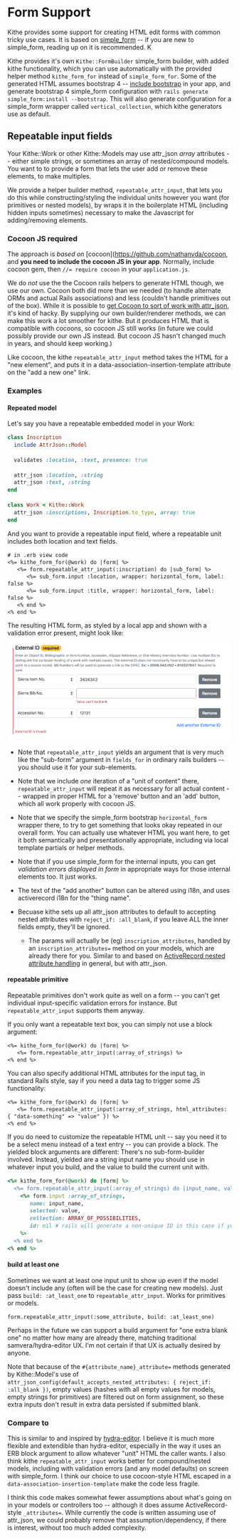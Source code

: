 # Form Support

Kithe provides some support for creating HTML edit forms with common tricky use cases. It is based on [simple_form](https://github.com/plataformatec/simple_form) -- if you are new to simple_form, reading up on it is recommended. K

Kithe provides it's own `Kithe::FormBuilder` simple_form builder, with added kithe functionality, which you can use automatically with the provided helper method `kithe_form_for` instead of `simple_form_for`.  Some of the generated HTML assumes bootstrap 4 -- [include bootstrap](https://github.com/twbs/bootstrap-rubygem) in your app, and generate bootstrap 4 simple_form configuration with `rails generate simple_form:install --bootstrap`.  This will also generate configuration for a simple_form wrapper called `vertical_collection`, which kithe generators use as default.

## Repeatable input fields

Your Kithe::Work or other Kithe::Models may use attr_json _array_ attributes -- either simple strings, or sometimes an array of nested/compound models. You want to to provide a form that lets the user add or remove these elements, to make multiples.

We provide a helper builder method, `repeatable_attr_input`, that lets you do this while constructing/styling the individual units however you want (for primitives or nested models), by wraps it in the boilerplate HTML (including hidden inputs sometimes) necessary to make the Javascript for adding/removing elements.

### Cocoon JS required

The approach is _based on_ [cocoon](https://github.com/nathanvda/cocoon, and **you need to include the cocoon JS in your app**. Normally, include cocoon gem, then `//= require cocoon` in your `application.js`.

We do _not_ use the the Cocoon rails helpers to generate HTML though, we use our own. Cocoon both did more than we needed (to handle alternate ORMs and actual Rails associations) and less (couldn't handle primitives out of the box). While it is possible to [get Cocoon to sort of work with attr_json](https://github.com/jrochkind/attr_json/blob/master/doc_src/forms.md#cocoon), it's kind of hacky. By supplying our own builder/renderer methods, we can make this work a lot smoother for kithe.  But it produces HTML that is compatible with cocoons, so cocoon JS still works (in future we could possibly provide our own JS instead. But cocoon JS hasn't changed much in years, and should keep working.)

Like cocoon, the kithe `repeatable_attr_input` method takes the HTML for a "new element", and puts it in a data-association-insertion-template attribute on the "add a new one" link.

### Examples

#### Repeated model

Let's say you have a repeatable embedded model in your Work:

```ruby
class Inscription
  include AttrJson::Model

  validates :location, :text, presence: true

  attr_json :location, :string
  attr_json :text, :string
end

class Work < Kithe::Work
  attr_json :inscriptions, Inscription.to_type, array: true
end
```

And you want to provide a repeatable input field, where a repeatable unit includes both location and text fields.

```erb
# in .erb view code
<%= kithe_form_for(@work) do |form| %>
   <%= form.repeatable_attr_input(:inscription) do |sub_form| %>
      <%= sub_form.input :location, wrapper: horizontal_form, label: false %>
      <%= sub_form.input :title, wrapper: horizontal_form, label: false %>
   <% end %>
<% end %>
```

The resulting HTML form, as styled by a local app and shown with a validation error present, might look like:

![screenshot](./images/repeatable-model-input.png)


* Note that `repeatable_attr_input` yields an argument that is very much like the "sub-form" argument in `fields_for` in ordinary rails builders -- you should use it for your sub-elements.

* Note that we include _one_ iteration of a "unit of content" there, `repeatable_attr_input` will repeat it as necessary for all actual content -- wrapped in proper HTML for a 'remove' button and an 'add' button, which all work properly with cocoon JS.

* Note that we specify the simple_form bootstrap `horizontal_form` wrapper there, to try to get something that looks okay repeated in our overall form. You can actually use whatever HTML you want here, to get it both semantically and presentationally appropriate, including via local template partials or helper methods.

* Note that if you use simple_form for the internal inputs, you can get _validation errors displayed in form_ in appropriate ways for those internal elements too. It just works.

* The text of the "add another" button can be altered using i18n, and uses activerecord i18n for the "thing name".

* Becuase kithe sets up all attr_json attributes to default to accepting nested attributes with `reject_if: :all_blank`, if you leave ALL the inner fields empty, they'll be ignored.
  * The params will actually be (eg) `inscription_attributes`, handled by an `inscription_attributes=` method on your models, which are already there for you. Similar to and based on [ActiveRecord nested attribute handling](https://api.rubyonrails.org/classes/ActiveRecord/NestedAttributes/ClassMethods.html) in general, but with attr_json.

#### repeatable primitive

Repeatable primitives don't work quite as well on a form -- you can't get individual input-specific validation errors for instance. But `repeatable_attr_input` supports them anyway.

If you only want a repeatable text box, you can simply not use a block argument:

```
<%= kithe_form_for(@work) do |form| %>
   <%= form.repeatable_attr_input(:array_of_strings) %>
<% end %>
```

You can also specify additional HTML attributes for the input tag, in standard Rails style, say if you need a data tag to trigger some JS functionality:

```
<%= kithe_form_for(@work) do |form| %>
   <%= form.repeatable_attr_input(:array_of_strings, html_attributes: { "data-something" => "value" }) %>
<% end %>
```

If you do need to customize the repeatable HTML unit -- say you need it to be a select menu instead of a text entry -- you can provide a block. The yielded block arguments are different: There's no sub-form-builder involved. Instead, yielded are a string input name you should use in whatever input you build, and the value to build the current unit with.

```ruby
<%= kithe_form_for(@work) do |form| %>
  <%= form.repeatable_attr_input(:array_of_strings) do |input_name, value| %>
    <%= form.input :array_of_strings,
       name: input_name,
       selected: value,
       collection: ARRAY_OF_POSSIBILITIES,
       id: nil # rails will generate a non-unique ID in this case if you let it
    %>
  <% end %>
<% end %>
```

#### build at least one

Sometimes we want at least one input unit to show up even if the model doesn't include any (often will be the case for creating new models). Just pass `build: :at_least_one` to `repeatable_attr_input`. Works for primitives or models.

    form.repeatable_attr_input(:some_attribute, build: :at_least_one)

Perhaps in the future we can support a build argument for "one extra blank one" no matter how many are already there, matching traditional samvera/hydra-editor UX. I'm not certain if that UX is actually desired by anyone.

Note that because of the `#{attribute_name}_attribute=` methods generated by Kithe::Model's use of `attr_json_config(default_accepts_nested_attributes: { reject_if: :all_blank })`, empty values (hashes with all empty values for models, empty strings for primitives) are filtered out on form assignment, so these extra inputs don't result in extra data persisted if submitted blank.

### Compare to

This is similar to and inspired by [hydra-editor](https://github.com/samvera/hydra-editor). I believe it is much more flexible and extendible than hydra-editor, especially in the way it uses an ERB block argument to allow whatever "unit" HTML the caller wants. I also think kithe `repeatable_attr_input` works better for compound/nested models, including with validation errors (and any model defaults) on screen with simple_form. I think our choice to use cocoon-style HTML escaped in a `data-association-insertion-template` make the code less fragile.

I think this code makes somewhat fewer assumptions about what's going on in your models or controllers too -- although it does assume ActiveRecord-style `_attributes=`. While currently the code is written assuming use of attr_json, we could probably remove that assumption/dependency, if there is interest, without too much added complexity.


